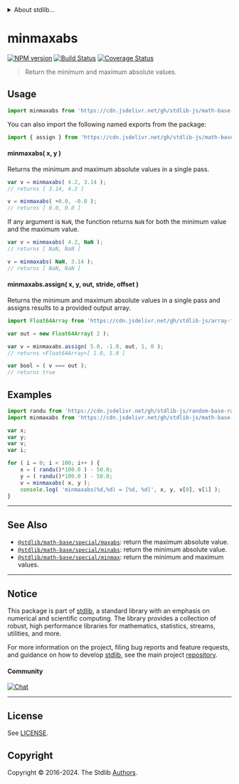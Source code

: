 <!--

@license Apache-2.0

Copyright (c) 2018 The Stdlib Authors.

Licensed under the Apache License, Version 2.0 (the "License");
you may not use this file except in compliance with the License.
You may obtain a copy of the License at

   http://www.apache.org/licenses/LICENSE-2.0

Unless required by applicable law or agreed to in writing, software
distributed under the License is distributed on an "AS IS" BASIS,
WITHOUT WARRANTIES OR CONDITIONS OF ANY KIND, either express or implied.
See the License for the specific language governing permissions and
limitations under the License.

-->


<details>
  <summary>
    About stdlib...
  </summary>
  <p>We believe in a future in which the web is a preferred environment for numerical computation. To help realize this future, we've built stdlib. stdlib is a standard library, with an emphasis on numerical and scientific computation, written in JavaScript (and C) for execution in browsers and in Node.js.</p>
  <p>The library is fully decomposable, being architected in such a way that you can swap out and mix and match APIs and functionality to cater to your exact preferences and use cases.</p>
  <p>When you use stdlib, you can be absolutely certain that you are using the most thorough, rigorous, well-written, studied, documented, tested, measured, and high-quality code out there.</p>
  <p>To join us in bringing numerical computing to the web, get started by checking us out on <a href="https://github.com/stdlib-js/stdlib">GitHub</a>, and please consider <a href="https://opencollective.com/stdlib">financially supporting stdlib</a>. We greatly appreciate your continued support!</p>
</details>

# minmaxabs

[![NPM version][npm-image]][npm-url] [![Build Status][test-image]][test-url] [![Coverage Status][coverage-image]][coverage-url] <!-- [![dependencies][dependencies-image]][dependencies-url] -->

> Return the minimum and maximum absolute values.

<!-- Section to include introductory text. Make sure to keep an empty line after the intro `section` element and another before the `/section` close. -->

<section class="intro">

</section>

<!-- /.intro -->

<!-- Package usage documentation. -->



<section class="usage">

## Usage

```javascript
import minmaxabs from 'https://cdn.jsdelivr.net/gh/stdlib-js/math-base-special-minmaxabs@deno/mod.js';
```

You can also import the following named exports from the package:

```javascript
import { assign } from 'https://cdn.jsdelivr.net/gh/stdlib-js/math-base-special-minmaxabs@deno/mod.js';
```

#### minmaxabs( x, y )

Returns the minimum and maximum absolute values in a single pass.

```javascript
var v = minmaxabs( 4.2, 3.14 );
// returns [ 3.14, 4.2 ]

v = minmaxabs( +0.0, -0.0 );
// returns [ 0.0, 0.0 ]
```

If any argument is `NaN`, the function returns `NaN` for both the minimum value and the maximum value.

```javascript
var v = minmaxabs( 4.2, NaN );
// returns [ NaN, NaN ]

v = minmaxabs( NaN, 3.14 );
// returns [ NaN, NaN ]
```

#### minmaxabs.assign( x, y, out, stride, offset )

Returns the minimum and maximum absolute values in a single pass and assigns results to a provided output array.

```javascript
import Float64Array from 'https://cdn.jsdelivr.net/gh/stdlib-js/array-float64@deno/mod.js';

var out = new Float64Array( 2 );

var v = minmaxabs.assign( 5.0, -1.0, out, 1, 0 );
// returns <Float64Array>[ 1.0, 5.0 ]

var bool = ( v === out );
// returns true
```

</section>

<!-- /.usage -->

<!-- Package usage notes. Make sure to keep an empty line after the `section` element and another before the `/section` close. -->

<section class="notes">

</section>

<!-- /.notes -->

<!-- Package usage examples. -->

<section class="examples">

## Examples

<!-- eslint no-undef: "error" -->

```javascript
import randu from 'https://cdn.jsdelivr.net/gh/stdlib-js/random-base-randu@deno/mod.js';
import minmaxabs from 'https://cdn.jsdelivr.net/gh/stdlib-js/math-base-special-minmaxabs@deno/mod.js';

var x;
var y;
var v;
var i;

for ( i = 0; i < 100; i++ ) {
    x = ( randu()*100.0 ) - 50.0;
    y = ( randu()*100.0 ) - 50.0;
    v = minmaxabs( x, y );
    console.log( 'minmaxabs(%d,%d) = [%d, %d]', x, y, v[0], v[1] );
}
```

</section>

<!-- /.examples -->

<!-- Section to include cited references. If references are included, add a horizontal rule *before* the section. Make sure to keep an empty line after the `section` element and another before the `/section` close. -->

<section class="references">

</section>

<!-- /.references -->

<!-- Section for related `stdlib` packages. Do not manually edit this section, as it is automatically populated. -->

<section class="related">

* * *

## See Also

-   <span class="package-name">[`@stdlib/math-base/special/maxabs`][@stdlib/math/base/special/maxabs]</span><span class="delimiter">: </span><span class="description">return the maximum absolute value.</span>
-   <span class="package-name">[`@stdlib/math-base/special/minabs`][@stdlib/math/base/special/minabs]</span><span class="delimiter">: </span><span class="description">return the minimum absolute value.</span>
-   <span class="package-name">[`@stdlib/math-base/special/minmax`][@stdlib/math/base/special/minmax]</span><span class="delimiter">: </span><span class="description">return the minimum and maximum values.</span>

</section>

<!-- /.related -->

<!-- Section for all links. Make sure to keep an empty line after the `section` element and another before the `/section` close. -->


<section class="main-repo" >

* * *

## Notice

This package is part of [stdlib][stdlib], a standard library with an emphasis on numerical and scientific computing. The library provides a collection of robust, high performance libraries for mathematics, statistics, streams, utilities, and more.

For more information on the project, filing bug reports and feature requests, and guidance on how to develop [stdlib][stdlib], see the main project [repository][stdlib].

#### Community

[![Chat][chat-image]][chat-url]

---

## License

See [LICENSE][stdlib-license].


## Copyright

Copyright &copy; 2016-2024. The Stdlib [Authors][stdlib-authors].

</section>

<!-- /.stdlib -->

<!-- Section for all links. Make sure to keep an empty line after the `section` element and another before the `/section` close. -->

<section class="links">

[npm-image]: http://img.shields.io/npm/v/@stdlib/math-base-special-minmaxabs.svg
[npm-url]: https://npmjs.org/package/@stdlib/math-base-special-minmaxabs

[test-image]: https://github.com/stdlib-js/math-base-special-minmaxabs/actions/workflows/test.yml/badge.svg?branch=v0.2.1
[test-url]: https://github.com/stdlib-js/math-base-special-minmaxabs/actions/workflows/test.yml?query=branch:v0.2.1

[coverage-image]: https://img.shields.io/codecov/c/github/stdlib-js/math-base-special-minmaxabs/main.svg
[coverage-url]: https://codecov.io/github/stdlib-js/math-base-special-minmaxabs?branch=main

<!--

[dependencies-image]: https://img.shields.io/david/stdlib-js/math-base-special-minmaxabs.svg
[dependencies-url]: https://david-dm.org/stdlib-js/math-base-special-minmaxabs/main

-->

[chat-image]: https://img.shields.io/gitter/room/stdlib-js/stdlib.svg
[chat-url]: https://app.gitter.im/#/room/#stdlib-js_stdlib:gitter.im

[stdlib]: https://github.com/stdlib-js/stdlib

[stdlib-authors]: https://github.com/stdlib-js/stdlib/graphs/contributors

[umd]: https://github.com/umdjs/umd
[es-module]: https://developer.mozilla.org/en-US/docs/Web/JavaScript/Guide/Modules

[deno-url]: https://github.com/stdlib-js/math-base-special-minmaxabs/tree/deno
[deno-readme]: https://github.com/stdlib-js/math-base-special-minmaxabs/blob/deno/README.md
[umd-url]: https://github.com/stdlib-js/math-base-special-minmaxabs/tree/umd
[umd-readme]: https://github.com/stdlib-js/math-base-special-minmaxabs/blob/umd/README.md
[esm-url]: https://github.com/stdlib-js/math-base-special-minmaxabs/tree/esm
[esm-readme]: https://github.com/stdlib-js/math-base-special-minmaxabs/blob/esm/README.md
[branches-url]: https://github.com/stdlib-js/math-base-special-minmaxabs/blob/main/branches.md

[stdlib-license]: https://raw.githubusercontent.com/stdlib-js/math-base-special-minmaxabs/main/LICENSE

<!-- <related-links> -->

[@stdlib/math/base/special/maxabs]: https://github.com/stdlib-js/math-base-special-maxabs/tree/deno

[@stdlib/math/base/special/minabs]: https://github.com/stdlib-js/math-base-special-minabs/tree/deno

[@stdlib/math/base/special/minmax]: https://github.com/stdlib-js/math-base-special-minmax/tree/deno

<!-- </related-links> -->

</section>

<!-- /.links -->
